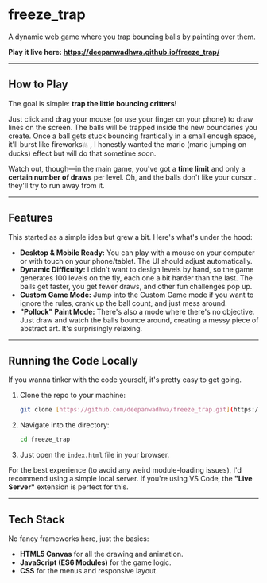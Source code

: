 # freeze_trap

A dynamic web game where you trap bouncing balls by painting over them.

**Play it live here: https://deepanwadhwa.github.io/freeze_trap/**



---

## How to Play

The goal is simple: **trap the little bouncing critters!**

Just click and drag your mouse (or use your finger on your phone) to draw lines on the screen. The balls will be trapped inside the new boundaries you create. Once a ball gets stuck bouncing frantically in a small enough space, it'll burst like fireworks💥 , I honestly wanted the mario (mario jumping on ducks) effect but will do that sometime soon. 

Watch out, though—in the main game, you've got a **time limit** and only a **certain number of draws** per level. Oh, and the balls don't like your cursor... they'll try to run away from it.

---

## Features

This started as a simple idea but grew a bit. Here's what's under the hood:

* **Desktop & Mobile Ready:** You can play with a mouse on your computer or with touch on your phone/tablet. The UI should adjust automatically.
* **Dynamic Difficulty:** I didn't want to design levels by hand, so the game generates 100 levels on the fly, each one a bit harder than the last. The balls get faster, you get fewer draws, and other fun challenges pop up.
* **Custom Game Mode:** Jump into the Custom Game mode if you want to ignore the rules, crank up the ball count, and just mess around.
* **"Pollock" Paint Mode:** There's also a mode where there's no objective. Just draw and watch the balls bounce around, creating a messy piece of abstract art. It's surprisingly relaxing.

---

## Running the Code Locally

If you wanna tinker with the code yourself, it's pretty easy to get going.

1.  Clone the repo to your machine:
    ```bash
    git clone [https://github.com/deepanwadhwa/freeze_trap.git](https://github.com/deepanwadhwa/freeze_trap.git)
    ```
2.  Navigate into the directory:
    ```bash
    cd freeze_trap
    ```
3.  Just open the `index.html` file in your browser.

For the best experience (to avoid any weird module-loading issues), I'd recommend using a simple local server. If you're using VS Code, the **"Live Server"** extension is perfect for this.

---

## Tech Stack

No fancy frameworks here, just the basics:

* **HTML5 Canvas** for all the drawing and animation.
* **JavaScript (ES6 Modules)** for the game logic.
* **CSS** for the menus and responsive layout.